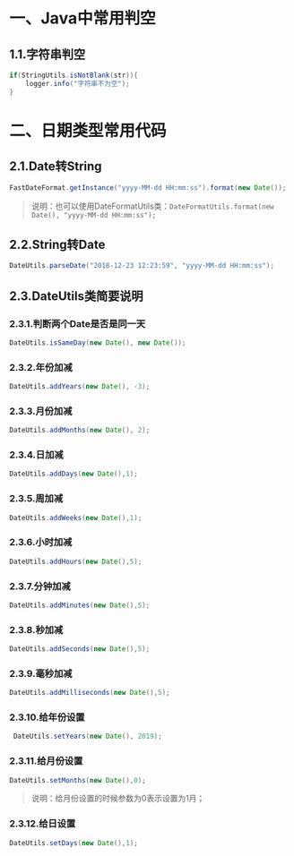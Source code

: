 # 一、Java中常用判空

## 1.1.字符串判空

```java
if(StringUtils.isNotBlank(str)){
    logger.info("字符串不为空");
}
```

# 二、日期类型常用代码

## 2.1.Date转String

```java
FastDateFormat.getInstance("yyyy-MM-dd HH:mm:ss").format(new Date());
```

> 说明：也可以使用DateFormatUtils类：`DateFormatUtils.format(new Date(), "yyyy-MM-dd HH:mm:ss");`

## 2.2.String转Date

```java
DateUtils.parseDate("2018-12-23 12:23:59", "yyyy-MM-dd HH:mm:ss");
```

## 2.3.DateUtils类简要说明

### 2.3.1.判断两个Date是否是同一天

```java
DateUtils.isSameDay(new Date(), new Date());
```

### 2.3.2.年份加减

```java
DateUtils.addYears(new Date(), -3);
```

### 2.3.3.月份加减

```java
DateUtils.addMonths(new Date(), 2);
```

### 2.3.4.日加减

```java
DateUtils.addDays(new Date(),1);
```

### 2.3.5.周加减

```java
DateUtils.addWeeks(new Date(),1);
```

### 2.3.6.小时加减

```java
DateUtils.addHours(new Date(),5);
```

### 2.3.7.分钟加减

```java
DateUtils.addMinutes(new Date(),5);
```

### 2.3.8.秒加减

```java
DateUtils.addSeconds(new Date(),5);
```

### 2.3.9.毫秒加减

```java
DateUtils.addMilliseconds(new Date(),5);
```

### 2.3.10.给年份设置

```java
 DateUtils.setYears(new Date(), 2019);
```

### 2.3.11.给月份设置

```java
DateUtils.setMonths(new Date(),0);
```

> 说明：给月份设置的时候参数为0表示设置为1月；

### 2.3.12.给日设置

```java
DateUtils.setDays(new Date(),1);
```








